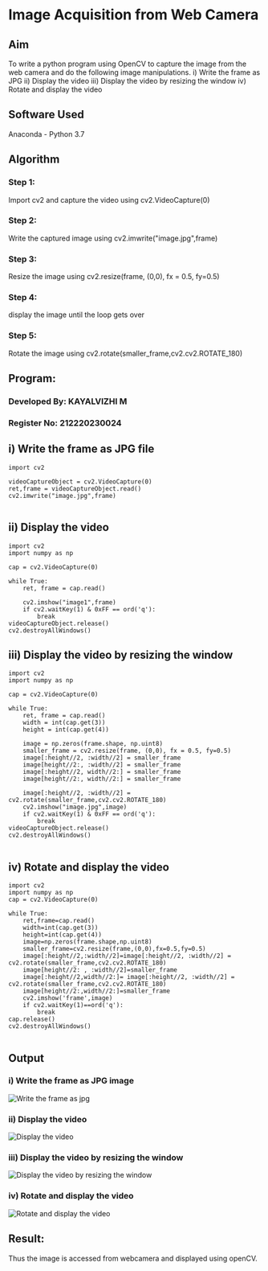 # Image Acquisition from Web Camera
## Aim
 
To write a python program using OpenCV to capture the image from the web camera and do the following image manipulations.
i) Write the frame as JPG 
ii) Display the video 
iii) Display the video by resizing the window
iv) Rotate and display the video

## Software Used
Anaconda - Python 3.7
## Algorithm
### Step 1:

Import cv2 and capture the video using cv2.VideoCapture(0)

### Step 2:

Write the captured image using cv2.imwrite("image.jpg",frame)

### Step 3:

Resize the image using cv2.resize(frame, (0,0), fx = 0.5, fy=0.5)

### Step 4:

display the image until the loop gets over

### Step 5:

Rotate the image using cv2.rotate(smaller_frame,cv2.cv2.ROTATE_180)

## Program:
### Developed By: KAYALVIZHI M
### Register No: 212220230024

## i) Write the frame as JPG file
```python3
import cv2

videoCaptureObject = cv2.VideoCapture(0)
ret,frame = videoCaptureObject.read()
cv2.imwrite("image.jpg",frame)


```
## ii) Display the video
```python3
import cv2
import numpy as np

cap = cv2.VideoCapture(0)

while True:
    ret, frame = cap.read()

    cv2.imshow("image1",frame)
    if cv2.waitKey(1) & 0xFF == ord('q'):
        break
videoCaptureObject.release()
cv2.destroyAllWindows()

```
## iii) Display the video by resizing the window
```python3
import cv2
import numpy as np

cap = cv2.VideoCapture(0)

while True:
    ret, frame = cap.read()
    width = int(cap.get(3))
    height = int(cap.get(4))
    
    image = np.zeros(frame.shape, np.uint8)
    smaller_frame = cv2.resize(frame, (0,0), fx = 0.5, fy=0.5)
    image[:height//2, :width//2] = smaller_frame
    image[height//2:, :width//2] = smaller_frame
    image[:height//2, width//2:] = smaller_frame
    image[height//2:, width//2:] = smaller_frame

    image[:height//2, :width//2] = cv2.rotate(smaller_frame,cv2.cv2.ROTATE_180)
    cv2.imshow("image.jpg",image)
    if cv2.waitKey(1) & 0xFF == ord('q'):
        break
videoCaptureObject.release()
cv2.destroyAllWindows()


```
## iv) Rotate and display the video
```python3
import cv2
import numpy as np
cap = cv2.VideoCapture(0)

while True:
    ret,frame=cap.read()
    width=int(cap.get(3))
    height=int(cap.get(4))
    image=np.zeros(frame.shape,np.uint8)
    smaller_frame=cv2.resize(frame,(0,0),fx=0.5,fy=0.5)
    image[:height//2,:width//2]=image[:height//2, :width//2] = cv2.rotate(smaller_frame,cv2.cv2.ROTATE_180)
    image[height//2: , :width//2]=smaller_frame
    image[:height//2,width//2:]= image[:height//2, :width//2] = cv2.rotate(smaller_frame,cv2.cv2.ROTATE_180)
    image[height//2:,width//2:]=smaller_frame
    cv2.imshow('frame',image)
    if cv2.waitKey(1)==ord('q'):
        break
cap.release()
cv2.destroyAllWindows()


```
## Output

### i) Write the frame as JPG image

![Write the frame as jpg](https://user-images.githubusercontent.com/75413726/162441687-bd8c29dc-c170-4b09-90fa-a0a6af30fee9.jpg)

### ii) Display the video

![Display the video](https://user-images.githubusercontent.com/75413726/162441753-8e189766-56e0-461b-a768-bf52185bfc10.jpg)

### iii) Display the video by resizing the window

![Display the video by resizing the window](https://user-images.githubusercontent.com/75413726/162441813-45df0d7c-cdd5-43f6-ba47-3e0077699903.jpg)

### iv) Rotate and display the video

![Rotate and display the video](https://user-images.githubusercontent.com/75413726/162441861-75a982f0-4a1f-403f-bbf7-dc932f71933b.jpg)



## Result:
Thus the image is accessed from webcamera and displayed using openCV.
